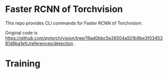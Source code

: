 # Faster RCNN of Torchvision 

This repo provides CLI commands for Faster RCNN of Torchvision.

Original code is https://github.com/pytorch/vision/tree/19ad0bbc5e26504a501b9be3f0345381d6ba1efc/references/detection .

# Training


